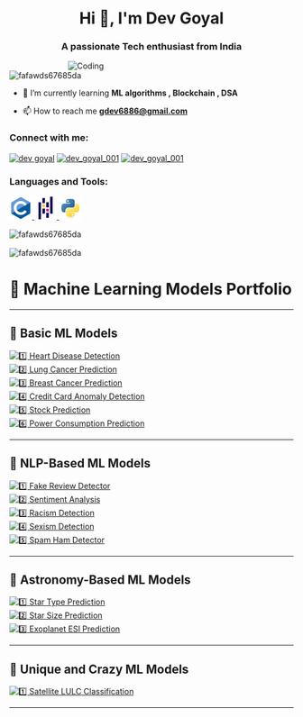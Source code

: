 
<h1 align="center">Hi 👋, I'm Dev Goyal</h1>
<h3 align="center">A passionate Tech enthusiast from India</h3>
<img align="right" alt="Coding" width="400" src="https://encrypted-tbn0.gstatic.com/images?q=tbn:ANd9GcQckTdSbgyYP6U_18vT_H-IGEfXIj5OMP5lhA&s">


<p align="left"> <img src="https://komarev.com/ghpvc/?username=fafawds67685da&label=Profile%20views&color=0e75b6&style=flat" alt="fafawds67685da" /> </p>

- 🌱 I’m currently learning **ML algorithms , Blockchain , DSA**

- 📫 How to reach me **gdev6886@gmail.com**

<h3 align="left">Connect with me:</h3>
<p align="left">
<a href="https://linkedin.com/in/dev goyal" target="blank"><img align="center" src="https://raw.githubusercontent.com/rahuldkjain/github-profile-readme-generator/master/src/images/icons/Social/linked-in-alt.svg" alt="dev goyal" height="30" width="40" /></a>
<a href="https://instagram.com/dev_goyal_001" target="blank"><img align="center" src="https://raw.githubusercontent.com/rahuldkjain/github-profile-readme-generator/master/src/images/icons/Social/instagram.svg" alt="dev_goyal_001" height="30" width="40" /></a>
<a href="https://www.leetcode.com/dev_goyal_001" target="blank"><img align="center" src="https://raw.githubusercontent.com/rahuldkjain/github-profile-readme-generator/master/src/images/icons/Social/leet-code.svg" alt="dev_goyal_001" height="30" width="40" /></a>
</p>

<h3 align="left">Languages and Tools:</h3>
<p align="left"> <a href="https://www.cprogramming.com/" target="_blank" rel="noreferrer"> <img src="https://raw.githubusercontent.com/devicons/devicon/master/icons/c/c-original.svg" alt="c" width="40" height="40"/> </a> <a href="https://pandas.pydata.org/" target="_blank" rel="noreferrer"> <img src="https://raw.githubusercontent.com/devicons/devicon/2ae2a900d2f041da66e950e4d48052658d850630/icons/pandas/pandas-original.svg" alt="pandas" width="40" height="40"/> </a> <a href="https://www.python.org" target="_blank" rel="noreferrer"> <img src="https://raw.githubusercontent.com/devicons/devicon/master/icons/python/python-original.svg" alt="python" width="40" height="40"/> </a> </p>

<p><img align="center" src="https://github-readme-stats.vercel.app/api/top-langs?username=fafawds67685da&show_icons=true&locale=en&layout=compact" alt="fafawds67685da" /></p>

<p><img align="center" src="https://github-readme-streak-stats.herokuapp.com/?user=fafawds67685da&" alt="fafawds67685da" /></p>

# 🚀 **Machine Learning Models Portfolio**

---

## 🎯 **Basic ML Models**  

[![1️⃣ Heart Disease Detection](https://img.shields.io/badge/1️⃣-Heart_Disease_Model-FF5733?style=for-the-badge&logo=heartbeat&logoColor=white)](https://github.com/fafawds67685da/Heart_Disease-Detection-models)  
[![2️⃣ Lung Cancer Prediction](https://img.shields.io/badge/2️⃣-Lung_Cancer_Prediction-900C3F?style=for-the-badge&logo=lungs&logoColor=white)](https://github.com/fafawds67685da/Lung_Cancer_Prediction)  
[![3️⃣ Breast Cancer Prediction](https://img.shields.io/badge/3️⃣-Breast_Cancer_Model-E91E63?style=for-the-badge&logo=ribbon&logoColor=white)](https://github.com/fafawds67685da/Breast_Cancer_Prediction)  
[![4️⃣ Credit Card Anomaly Detection](https://img.shields.io/badge/4️⃣-Anomaly_Detection-5A5A5A?style=for-the-badge&logo=credit-card&logoColor=white)](https://github.com/fafawds67685da/Anomaly_Detection_Using_Credit_card_transactions)  
[![5️⃣ Stock Prediction](https://img.shields.io/badge/5️⃣-Stock_Prediction_Model-28A745?style=for-the-badge&logo=line-chart&logoColor=white)](https://github.com/fafawds67685da/Stock_Prediction)  
[![6️⃣ Power Consumption Prediction](https://img.shields.io/badge/6️⃣-Power_Consumption-007BFF?style=for-the-badge&logo=power&logoColor=white)](https://github.com/fafawds67685da/House_hold_Power_Consumption_prediction_-Multiple-REGRESSORS-)  

---

## 🧠 **NLP-Based ML Models**  

[![1️⃣ Fake Review Detector](https://img.shields.io/badge/1️⃣-Fake_Review_Detector-FFC300?style=for-the-badge&logo=review&logoColor=white)](https://github.com/fafawds67685da/Product_Fake_review_Detection_System)  
[![2️⃣ Sentiment Analysis](https://img.shields.io/badge/2️⃣-Sentiment_Analysis-17A2B8?style=for-the-badge&logo=smile&logoColor=white)](https://github.com/fafawds67685da/Sentiment_Analysis)  
[![3️⃣ Racism Detection](https://img.shields.io/badge/3️⃣-Racism_Detector-DC3545?style=for-the-badge&logo=angry&logoColor=white)](https://github.com/fafawds67685da/Racism_Detection)  
[![4️⃣ Sexism Detection](https://img.shields.io/badge/4️⃣-Sexism_Detector-8E44AD?style=for-the-badge&logo=female&logoColor=white)](https://github.com/fafawds67685da/Sexism_Detection)  
[![5️⃣ Spam Ham Detector](https://img.shields.io/badge/5️⃣-Spam_Ham_Detector-FFC0CB?style=for-the-badge&logo=mail&logoColor=white)](https://github.com/fafawds67685da/Spam_ham_detection)  

---

## 🌌 **Astronomy-Based ML Models**  

[![1️⃣ Star Type Prediction](https://img.shields.io/badge/1️⃣-Star_Type_Prediction-3498DB?style=for-the-badge&logo=star&logoColor=white)](https://github.com/fafawds67685da/Spartificial_Project_2)  
[![2️⃣ Star Size Prediction](https://img.shields.io/badge/2️⃣-Star_Size_Model-9B59B6?style=for-the-badge&logo=telescope&logoColor=white)](https://github.com/fafawds67685da/Spartificial_Project_1)  
[![3️⃣ Exoplanet ESI Prediction](https://img.shields.io/badge/3️⃣-Exoplanet_ESI_Model-1ABC9C?style=for-the-badge&logo=planet&logoColor=white)](https://github.com/fafawds67685da/Predicting_ESI_of_Exoplanets_Terraformation_Potential)  

---

## 🤯 **Unique and Crazy ML Models**  

[![1️⃣ Satellite LULC Classification](https://img.shields.io/badge/1️⃣-Satellite_LULC_Model-34495E?style=for-the-badge&logo=satellite&logoColor=white)](https://github.com/fafawds67685da/GEE_Satellite-imaging)  

---






